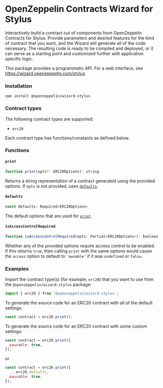 # OpenZeppelin Contracts Wizard for Stylus

Interactively build a contract out of components from OpenZeppelin Contracts for Stylus. Provide parameters and desired features for the kind of contract that you want, and the Wizard will generate all of the code necessary. The resulting code is ready to be compiled and deployed, or it can serve as a starting point and customized further with application specific logic.

This package provides a programmatic API. For a web interface, see https://wizard.openzeppelin.com/stylus

### Installation

`npm install @openzeppelin/wizard-stylus`

### Contract types

The following contract types are supported:
- `erc20`

Each contract type has functions/constants as defined below.

### Functions

#### `print`
```js
function print(opts?: ERC20Options): string
```
Returns a string representation of a contract generated using the provided options. If `opts` is not provided, uses [`defaults`](#defaults).

#### `defaults`
```js
const defaults: Required<ERC20Options>
```
The default options that are used for [`print`](#print).

#### `isAccessControlRequired`
```js
function isAccessControlRequired(opts: Partial<ERC20Options>): boolean
```
Whether any of the provided options require access control to be enabled. If this returns `true`, then calling `print` with the same options would cause the `access` option to default to `'ownable'` if it was `undefined` or `false`. 

### Examples

Import the contract type(s) (for example, `erc20`) that you want to use from the `@openzeppelin/wizard-stylus` package:

```js
import { erc20 } from '@openzeppelin/wizard-stylus';
```

To generate the source code for an ERC20 contract with all of the default settings:
```js
const contract = erc20.print();
```

To generate the source code for an ERC20 contract with some custom settings:
```js
const contract = erc20.print({
  pausable: true,
});
```
or
```js
const contract = erc20.print({
  ...erc20.defaults,
  pausable: true,
});
```
